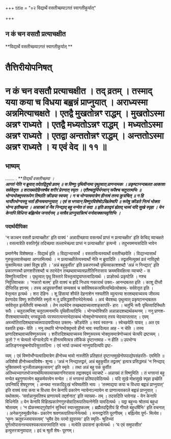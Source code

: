 +++
title = "०२ विद्यार्थे वसतीच्छयाऽगतं स्वागतीकुर्यात्"

+++


## न कं चन वसतौ प्रत्याचक्षीत

**विद्यार्थे वसतीच्छयाऽगतं स्वागतीकुर्यात् **

# **तैत्तिरीयोपनिषत्**

# **न कं चन वसतौ प्रत्याचक्षीत । तद् व्रतम् । तस्माद् यया कया च विधया बह्वन्नं प्राप्नुयात् । अराध्यस्मा अन्नमित्याचक्षते । एतद्वै मुखतोन्नꣳ राद्धम् । मुखतोऽस्मा अन्नꣳ राध्यते । एतद्वै मध्यतोऽन्नꣳ राद्धम् । मध्यतोऽस्मा अन्नꣳ राध्यते । एतद्वा अन्ततोन्नꣳ राद्धम् । अन्ततोऽस्मा अन्नꣳ राध्यते । य एवं वेद ॥ ११ ॥**

## **भाष्यम्**

....... . ***विद्यर्थे वसतीच्छया ।  
**आगतं नेति न ब्रूयात् तदेतद्विदुषो व्रतम् ॥ स विष्णुः पृथिवीनामा पृथुत्वात् प्राणनामकः । प्रकृष्टानन्दबलत आकाशः सर्ववेतृतः ॥ शराख्यदेहिनश्चैव शरीरं प्रेरणात् स्मृतः । एतैश्चतुर्भिर्भगवान् रूपैश्च चतुरात्मभिः ॥ भोग्यभोक्तृस्वरूपेण तिष्ठति क्रीडया स्वयम् । न च भोग्यत्वमात्रेण हीनत्वं तस्य कुत्रचित् ॥ न हि भार्योपभोग्यस्तु भर्ता हीनत्वमाप्नुयात् । एवं स भगवान् विष्णुरविशेषोऽखिलेष्वपि ॥ रूपेषु क्रीडते नित्यं भोक्ता भोग्य इतीच्छया । अन्नाख्यं तं नैव निन्द्याद् बहु मन्येत तं सदा ॥ इति व्रतद्वयं ह्येतद् भाव्यं यदि सुखे स्पृहा । येन केनापि विधिना बह्नित्येव जनार्दनम् ॥ मत्वैव प्राप्नुयान्नित्यं मनोवाक्कायवृत्तिभिः ।***

### **पदार्थदीपिका**

'न कञ्चन वसतौ प्रत्याचक्षीत' इति वाक्यं ' अन्नादीच्छाया वसत्यर्थं प्राप्तं न प्रत्याचक्षीत' इति केचिद् व्याचक्षते । वसत्यत्रेति वसतिर्गृहं तदिच्छया तल्लाभेच्छ्या प्राप्तं न प्रत्याचक्षीत' इत्यन्ये । तदुभयमप्यसदिति भावेन

प्रमाणेनैव विशेषमाह - विद्यार्थ इति ॥ विद्याभ्यासार्थे ।
वसतावित्यस्यार्थो वसतीच्छयेति । विद्याभ्यासार्थं गुरुकुलवासेच्छया आगतमित्यर्थः । न प्रत्याचक्षीतेत्यस्यार्थो नेति न ब्रूयादिति । तद्व्रतमित्युक्तं व्रतं नाविदुषो युक्तमित्यत उक्तं विदुष इति । 'अन्नं बहुकुर्वीत' इति प्रकरणस्थौ पृथिव्याकाशशब्दौ 'अन्नं न निन्द्यात्' इति प्रकारणस्थौ प्राणशरीरशब्दौ च तदभेदेन तच्छब्दवाच्यत्वप्रतीतिनिरासाय क्रममविवक्षित्वा व्याचष्टे - स विष्णुरित्यादिना । पृथुत्वात् पृथु विस्तारे विस्तृत्वाद्व्याप्तत्वादित्यर्थः । प्राङोरर्थः प्रकृष्टेति । णश्च निर्वृतिवाचकः । 'णकारो बलम्' इति वाक्यं च हृदि निधाय णकारार्थ उक्तः- आनन्दबलत इति । काशू दीप्तौ दीप्तिरिह ज्ञानम् । तस्य आडुपसर्गोक्तं सम्यक्त्वं च सर्वविषयकत्वमित्यभिप्रेत्योक्तम्- सर्ववेत्तृत इति । वेत्तृत्वत इत्यर्थः । शरा देहिनः । शू हिंसायां शीर्यते देहनाशेन नश्यतीति व्युत्पत्त्या शरशब्दवाच्यस्य जीवस्य प्रेरणादेव विष्णुः शरीरमिति स्मृतो न तु प्रसिद्धशरीराभेदेनेत्यर्थः । अयं चैवशब्दः पृथुत्वात् प्रकृष्टानन्दबलतः सर्ववेत्तृत इत्येतैरपि सम्बध्यते । तेन तदभेदेन तच्छब्दवाच्यत्वशङ्कापरि- हारः । चतुर्भिः रूपैः पृथिव्यादिस्थितैः रूपैः । चतुरात्मभिश् चतुरात्मनामभिः पृथिवीत्यादिभिः । भोग्यभोक्त्रिति अन्नान्नादशब्दार्थकथनम् । ननु प्राणश- रीरशब्दवाच्ययोर् भगवद्रूपयोः परस्परात्यन्ताभेदात्कथं भोक्तृभोग्यभावस् तस्य भेदव्याप्तत्वात् । एवम् अब्ज्योतिरादिशब्दवाच्यरूपादावपीत्यत उक्तम्- क्रीडयेति ॥ स्वयं स्वतन्त्रः । स्वेच्छयेति यावत् । अत एव वक्ष्यति इच्छ- येति । ननु तथापि भोग्यभोक्तृभावे हीनो भावः स्यादित्यत आह - न चेति । तस्य प्राणादिशब्दवाच्यविष्णुरूपस्य । शरीरादिशब्दवाच्यस्य विष्णुरूपस्य भोक्तृत्वमात्रेणोच्चत्वं चेत्यपि द्रष्टव्यम् । कुतो ? न चेत्यतो भोग्यत्वेऽपि न हीनत्वमित्यत्र लौकिकं दृष्टान्तमाह - न हीति ॥ उपभोग्य आलिङ्गनचुम्बनोपरिसुरतादिना । एवं भार्या उच्चत्वं नाप्नुयादित्यपि द्रष्ट-

व्यम् । एवं विष्णोर्भोग्यत्वादिमात्रेण हीनोच्च भावो नास्तीति प्रतिज्ञातं दृष्टान्तमुखेनोपपाद्योपसंहरति- एवमिति ॥ अविशेषो हीनोच्चत्वविशेष- शून्यः। ‘अन्नं न निन्द्यात्तद्व्रतं, अन्नं बहुकुर्वीत तद्व्रतम्' इत्यत्र प्रसिद्धमन्नं 'न निन्द्याद् भुक्तिसमये भुञ्जीतान्नमकुत्सयन्' इति स्मृतेः । तथा अन्नं बहु पकं कुर्वीत अतिथ्यभ्यागतभोजनार्थमित्यपव्याख्याननिरासाय तद्वाक्यद्वयं व्याचष्टे - अन्नाख्यं तं विष्णुमिति । तं भगवन्तं बहु मन्येत बहुगुणवत्त्वेन बहुकर्मवत्त्वेन मन्येत । तं भगवन्तं प्रतिपादयेदित्यर्थः । यदि सुखे मोक्षसुखे स्पृहा इच्छेति उपनिषदि शेषपूरणम् । अन्यथा नरकादिदुःखं भविष्यतीति भावः । ‘तस्माद्यया कया च विधया बह्वन्नं प्राप्नुयात्' इति वाक्यं यया कया च विधया येन केनापि प्रकारेण न्यायेनाऽन्यायेन वा प्राणात्ययकाले बह्वन्नं प्राप्नुयात् । यथोक्तम्- ‘सर्वान्नानुमतिश्च प्राणात्यये तद्दर्शनात्' इति व्याख्या- तम् । तदसदिति भावेनाह - येन केनापि विधिनेति ॥ येन केनापि विहितप्रकारेणगुरुसेवादिरूपातियत्नेनेति यावदित्यर्थः । यद्वा बहुभ्यः श्रोतव्यं बहुधा श्रोतव्यम् । ‘न ह्येकस्माद्गुरोर्ज्ञानं सुस्थिरं स्यात्सुपुष्कलम् । ब्रह्मैतदद्वितीयं हि गीयते बहुधर्षिभिः' इति वचनात् । अनेकगुरुमुखैरनेक- प्रकारेण श्रवणरूपातियत्नेनेत्यर्थः । मननद्वारेति पूरणीयम् । बह्नित्येव पूर्ण- मित्येव। ‘भूम्नः क्रतुवज्जयायस्त्वम्’ ‘भूमैव देवः परमो ह्युपास्यः' इति स्मृति- श्रुतिभ्यां पूर्णत्वोपासनस्यावश्यकत्वावगमादिति भावः । मत्वेति उपासनां कृत्वेत्यर्थः । ‘य एवं समुपासीत' इत्युत्तरत्रानुवादात् । इदं च श्रुतौ शेष- पूरणम्।

